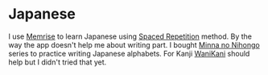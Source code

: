 # Japanese

I use [Memrise](https://www.memrise.com) to learn Japanese using [Spaced Repetition](https://en.wikipedia.org/wiki/Spaced_repetition) method. By the way the app doesn't help me about writing part. I bought [Minna no Nihongo](http://www.3anet.co.jp/english/books/books_01.html) series to practice writing Japanese alphabets. For Kanji [WaniKani](https://www.wanikani.com) should help but I didn't tried that yet. 

